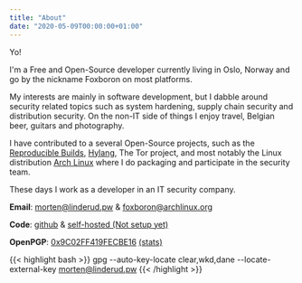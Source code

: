 ```yaml
---
title: "About"
date: "2020-05-09T00:00:00+01:00"
---
```


Yo!

I'm a Free and Open-Source developer currently living in Oslo, Norway and go
by the nickname Foxboron on most platforms.

My interests are mainly in software development, but I dabble around security
related topics such as system hardening, supply chain security and distribution
security. On the non-IT side of things I enjoy travel, Belgian beer, guitars and
photography.

I have contributed to a several Open-Source projects, such as the [Reproducible
Builds](https://reproducible-builds.org/),
[Hylang](https://en.wikipedia.org/wiki/Hy), The Tor project, and most notably
the Linux distribution [Arch Linux](https://www.archlinux.org/people/trusted-users/#Foxboron) where I do packaging and participate in the security team.

These days I work as a developer in an IT security company.

**Email**: [morten@linderud.pw](mailto:morten@linderud.pw) & [foxboron@archlinux.org](mailto:foxboron@archlinux.org)

**Code**: [github](https://github.com/foxboron) & [self-hosted (Not setup yet)](https://git.linderud.dev)

**OpenPGP**: [0x9C02FF419FECBE16](/gpg.asc) [(stats)](https://pgp.cs.uu.nl/stats/9c02ff419fecbe16.html)

{{< highlight bash >}}
gpg --auto-key-locate clear,wkd,dane --locate-external-key morten@linderud.pw
{{< /highlight >}}
